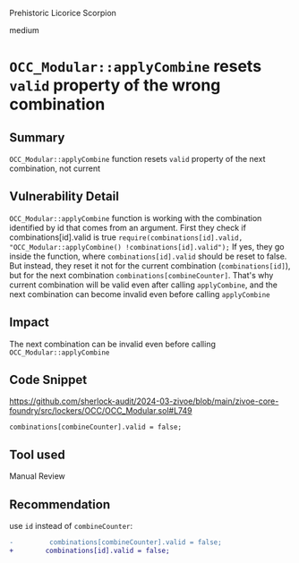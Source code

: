 Prehistoric Licorice Scorpion

medium

# `OCC_Modular::applyCombine` resets `valid` property of the wrong combination

## Summary
`OCC_Modular::applyCombine` function resets `valid` property of the next combination, not current

## Vulnerability Detail
`OCC_Modular::applyCombine` function is working with the combination identified by id that comes from an argument. First they check if combinations[id].valid is true `require(combinations[id].valid, "OCC_Modular::applyCombine() !combinations[id].valid");` If yes, they go inside the function, where `combinations[id].valid` should be reset to false. But instead, they reset it not for the current combination (`combinations[id]`), but for the next combination `combinations[combineCounter]`.  That's why current combination will be valid even after calling `applyCombine`, and the next combination can become invalid even before calling `applyCombine`

## Impact
The next combination can be invalid even before calling `OCC_Modular::applyCombine`

## Code Snippet
https://github.com/sherlock-audit/2024-03-zivoe/blob/main/zivoe-core-foundry/src/lockers/OCC/OCC_Modular.sol#L749


```soldity
combinations[combineCounter].valid = false;
```

## Tool used

Manual Review

## Recommendation
use `id` instead of `combineCounter`:
```diff
-         combinations[combineCounter].valid = false;
+        combinations[id].valid = false;
```